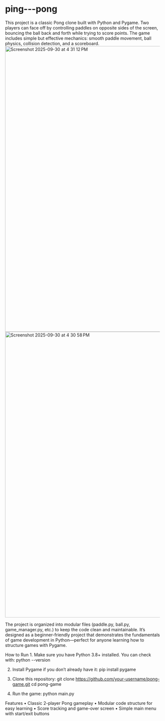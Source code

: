 # ping---pong
This project is a classic Pong clone built with Python and Pygame. Two players can face off by controlling paddles on opposite sides of the screen, bouncing the ball back and forth while trying to score points. The game includes simple but effective mechanics: smooth paddle movement, ball physics, collision detection, and a scoreboard.
<img width="1003" height="932" alt="Screenshot 2025-09-30 at 4 31 12 PM" src="https://github.com/user-attachments/assets/b3d0c7bf-a257-4b64-ba5d-06c300da6138" />
<img width="1003" height="932" alt="Screenshot 2025-09-30 at 4 30 58 PM" src="https://github.com/user-attachments/assets/76e53aa3-d527-4a7d-b219-2172d19470ed" />


The project is organized into modular files (paddle.py, ball.py, game_manager.py, etc.) to keep the code clean and maintainable. It’s designed as a beginner-friendly project that demonstrates the fundamentals of game development in Python—perfect for anyone learning how to structure games with Pygame.

How to Run
	1.	Make sure you have Python 3.8+ installed.
You can check with: python --version

2.	Install Pygame if you don’t already have it:
     pip install pygame

3. Clone this repository:
     git clone https://github.com/your-username/pong-game.git
cd pong-game

4. Run the game:
     python main.py

Features
	•	Classic 2-player Pong gameplay
	•	Modular code structure for easy learning
	•	Score tracking and game-over screen
	•	Simple main menu with start/exit buttons
